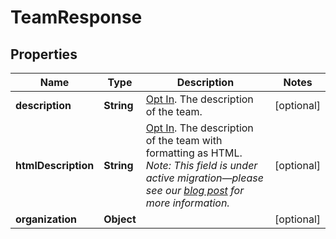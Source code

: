 # TeamResponse

## Properties
Name | Type | Description | Notes
------------ | ------------- | ------------- | -------------
**description** | **String** | [Opt In](#input-output-options). The description of the team.  |  [optional]
**htmlDescription** | **String** | [Opt In](#input-output-options). The description of the team with formatting as HTML. *Note: This field is under active migration—please see our [blog post](https://developers.asana.com/docs/#rich-text) for more information.*  |  [optional]
**organization** | **Object** |  |  [optional]
